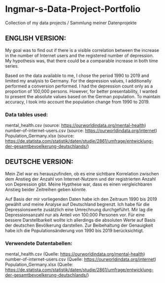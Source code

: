 # Ingmar-s-Data-Project-Portfolio
Collection of my data projects / Sammlung meiner Datenprojekte

## ENGLISH VERSION:

My goal was to find out if there is a visible correlation between the increase in the number of Internet users and the registered number of depression. My hypothesis was, 
that there could be a comparable increase in both time series. 

Based on the data available to me, I chose the period 1990 to 2019 and limited my analysis to Germany. For the depression values, I additionally performed a conversion
performed. I had the depression count only as a proportion of 100,000 persons. However, for better presentability, I wanted to present the absolute values based on the German 
population. To maintain accuracy, I took into account the population change from 1990 to 2019. 

### Data tables used:<br>
mental_health.csv (source: https://ourworldindata.org/mental-health)
number-of-internet-users.csv (source: https://ourworldindata.org/internet)
Population_Germany.xlsx (source: https://de.statista.com/statistik/daten/studie/2861/umfrage/entwicklung-der-gesamtbevoelkerung-deutschlands/) 


## DEUTSCHE VERSION:

Mein Ziel war es herauszufinden, ob es eine sichtbare Korrelation zwischen dem Anstieg der Anzahl von Internet-Nutzern und der registrierten Anzahl von Depression gibt. Meine Hypthese war, 
dass es einen vergleichbaren Anstieg beider Zeitreihen geben könnte. 

Auf Basis der mir vorliegenden Daten habe ich den Zeitraum 1990 bis 2019 gewählt und meine Analyse auf Deutschland begrenzt. Ich habe für die Depressionswerte zusätzlich eine Umrechnung
durchgeführt. Mir lag die Depressionsanzahl nur als Anteil von 100.000 Personen vor. Für eine bessere Darstellbarkeit wollte ich allerdings die absoluten Werte auf Basis der deutschen 
Bevölkerung darstellen. Zur Beibehaltung der Genauigkeit habe ich die Populationsänderung von 1990 bis 2019 berücksichtigt. 

### Verwendete Datentabellen:<br>
mental_health.csv (Quelle: https://ourworldindata.org/mental-health)
number-of-internet-users.csv (Quelle: https://ourworldindata.org/internet)
Population_Germany.xlsx (Quelle: https://de.statista.com/statistik/daten/studie/2861/umfrage/entwicklung-der-gesamtbevoelkerung-deutschlands/) 

   
